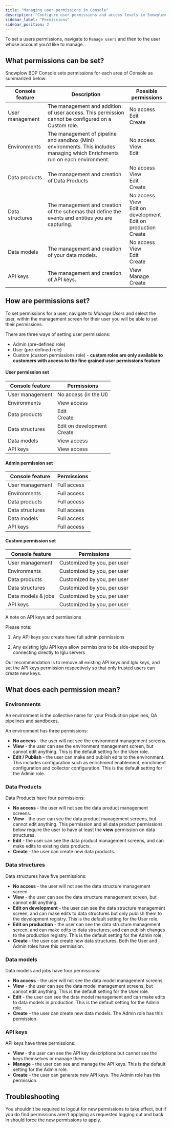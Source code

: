 ```yaml
---
title: "Managing user permissions in Console"
description: "Configure user permissions and access levels in Snowplow BDP Console, including admin roles, custom permissions, and feature-specific access controls."
sidebar_label: "Permissions"
sidebar_position: 2
---
```


To set a users permissions, navigate to `Manage users` and then to the user whose account you'd like to manage.

## What permissions can be set?

Snowplow BDP Console sets permissions for each area of Console as summarized below:

| **Console feature** | **Description**                                                                                                               | **Possible permissions**                                                     |
| ------------------- | ----------------------------------------------------------------------------------------------------------------------------- | ---------------------------------------------------------------------------- |
| User management     | The management and addition of user access. This permission cannot be configured on a Custom role.                            | No access<br/>Edit<br/>Create                                                |
| Environments        | The management of pipeline and sandbox (Mini) environments. This includes managing which Enrichments run on each environment. | No access<br/>View<br/>Edit                                                  |
| Data products       | The management and creation of Data Products                                                                                  | No access<br/>View<br/>Edit<br/>Create                                       |
| Data structures     | The management and creation of the schemas that define the events and entities you are capturing.                             | No access<br/>View<br/>Edit on development<br/>Edit on production<br/>Create |
| Data models         | The management and creation of your data models.                                                                              | No access<br/>View<br/>Edit<br/>Create                                       |
| API keys            | The management and creation of API keys.                                                                                      | View<br/>Manage<br/>Create                                                   |

## How are permissions set?

To set permissions for a user, navigate to _Manage Users_ and select the user, within the management screen for their user you will be able to set their permissions.

There are three ways of setting user permissions:

- Admin (pre-defined role)
- User (pre-defined role)
- Custom (custom permissions role) - **custom roles are only available to customers with access to the fine grained user permissions feature**

#### User permission set

| **Console feature** | **Permissions**                |
| ------------------- | ------------------------------ |
| User management     | No access (in the UI)          |
| Environments        | View access                    |
| Data products       | Edit<br/>Create                |
| Data structures     | Edit on development<br/>Create |
| Data models         | View access                    |
| API keys            | View access                    |

#### Admin permission set

| **Console feature** | **Permissions** |
| ------------------- | --------------- |
| User management     | Full access     |
| Environments        | Full access     |
| Data products       | Full access     |
| Data structures     | Full access     |
| Data models         | Full access     |
| API keys            | Full access     |

#### Custom permission set

| **Console feature** | **Permissions**             |
| ------------------- | --------------------------- |
| User management     | Customized by you, per user |
| Environments        | Customized by you, per user |
| Data products       | Customized by you, per user |
| Data structures     | Customized by you, per user |
| Data models & jobs  | Customized by you, per user |
| API keys            | Customized by you, per user |

A note on API keys and permissions

Please note:

1) Any API keys you create have full admin permissions

2) Any existing Iglu API keys allow permissions to be side-stepped by connecting directly to Iglu servers

Our recommendation is to remove all existing API keys and Iglu keys, and set the API keys permission respectively so that only trusted users can create new keys.

## What does each permission mean?

### Environments

An environment is the collective name for your Production pipelines, QA pipelines and sandboxes.

An environment has three permissions:

- **No access** - the user will not see the environment management screens.
- **View** - the user can see the environment management screen, but cannot edit anything. This is the default setting for the User role.
- **Edit / Publish** - the user can make and publish edits to the environment. This includes configuration such as enrichment enablement, enrichment configuration and collector configuration. This is the default setting for the Admin role.

### Data Products

Data Products have four permissions:

- **No access** - the user will not see the data product management screens.
- **View** - the user can see the data product management screens, but cannot edit anything. This permission and all data product permissions below require the user to have at least the **view** permission on data structures.
- **Edit** - the user can see the data product management screens, and can make edits to existing data products.
- **Create** - the user can create new data products.

### Data structures

Data structures have five permissions:

- **No access** - the user will not see the data structure management screen.
- **View** - the user can see the data structure management screen, but cannot edit anything.
- **Edit on development** - the user can see the data structure management screen, and can make edits to data structures but only publish them to the development registry. This is the default setting for the User role.
- **Edit on production** - the user can see the data structure management screen, and can make edits to data structures, and can publish changes to the production registry. This is the default setting for the Admin role.
- **Create** - the user can create new data structures. Both the User and Admin roles have this permission.

### Data models

Data models and jobs have four permissions:

- **No access** - the user will not see the data model management screens
- **View** - the user can see the data model management screens, but cannot edit anything. This is the default setting for the User role.
- **Edit** - the user can see the data model management and can make edits to data models in production. This is the default setting for the Admin role.
- **Create** - the user can create new data models. The Admin role has this permission.

### API keys

API keys have three permissions:

- **View** - the user can see the API key descriptions but cannot see the keys themselves or manage them
- **Manage** - the user can see and manage the API keys. This is the default setting for the Admin role.
- **Create** - the user can generate new API keys. The Admin role has this permission.

## Troubleshooting

You shouldn’t be required to logout for new permissions to take effect, but if you do find permissions aren’t applying as requested logging out and back in should force the new permissions to apply.

